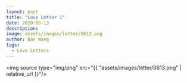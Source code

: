 ```yaml
---
layout: post
title: "Love Letter 1"
date: 2020-06-13
description:
image: assets/images/letter/0613.png
author: Nan Wang
tags:
  - Love Letters
---
```



  <img source type="img/png" src="{{ "assets/images/letter/0613.png" | relative_url }}"/>
